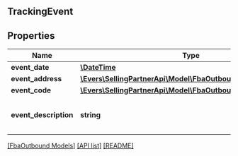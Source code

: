 ## TrackingEvent

## Properties

Name | Type | Description | Notes
------------ | ------------- | ------------- | -------------
**event_date** | [**\DateTime**](\DateTime.md) |  |
**event_address** | [**\Evers\SellingPartnerApi\Model\FbaOutbound\TrackingAddress**](TrackingAddress.md) |  |
**event_code** | [**\Evers\SellingPartnerApi\Model\FbaOutbound\EventCode**](EventCode.md) |  |
**event_description** | **string** | A description for the corresponding event code. |

[[FbaOutbound Models]](../) [[API list]](../../Api) [[README]](../../../README.md)
